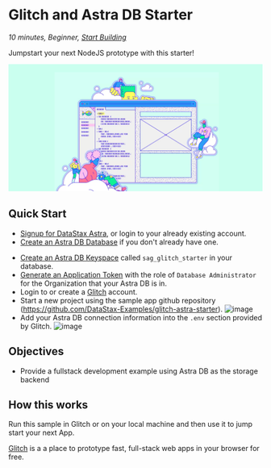 <!--- STARTEXCLUDE --->
# Glitch and Astra DB Starter
*10 minutes, Beginner, [Start Building](https://github.com/DataStax-Examples/glitch-astra-starter#quick-start)*

Jumpstart your next NodeJS prototype with this starter!
<!--- ENDEXCLUDE --->

![image](https://raw.githubusercontent.com/DataStax-Examples/glitch-astra-starter/master/hero.png)

## Quick Start
<!--- STARTEXCLUDE --->
* [Signup for DataStax Astra](https://dtsx.io/2YmhZJ6), or login to your already existing account. 
* [Create an Astra DB Database](https://github.com/DataStax-Examples/sample-app-template/blob/master/GETTING_STARTED.md#create-an-astra-db) if you don't already have one.
<!--- ENDEXCLUDE --->
* [Create an Astra DB Keyspace](https://github.com/DataStax-Examples/sample-app-template/blob/master/GETTING_STARTED.md#create-an-astra-db-keyspace) called `sag_glitch_starter` in your database.
* [Generate an Application Token](https://github.com/DataStax-Examples/sample-app-template/blob/master/GETTING_STARTED.md#create-an-application-token) with the role of `Database Administrator` for the Organization that your Astra DB is in.
* Login to or create a [Glitch](https://glitch.com) account.
* Start a new project using the sample app github repository (https://github.com/DataStax-Examples/glitch-astra-starter).
![image](https://raw.githubusercontent.com/DataStax-Examples/sample-app-template/master/screenshots/glitch-new-project.png)
* Add your Astra DB connection information into the `.env` section provided by Glitch. 
![image](https://raw.githubusercontent.com/DataStax-Examples/sample-app-template/master/screenshots/glitch-env-vars.png)

## Objectives
* Provide a fullstack development example using Astra DB as the storage backend
  
## How this works
Run this sample in Glitch or on your local machine and then use it to jump start your next App.

[Glitch](https://glitch.com/) is a a place to prototype fast, full-stack web apps in your browser for free.
